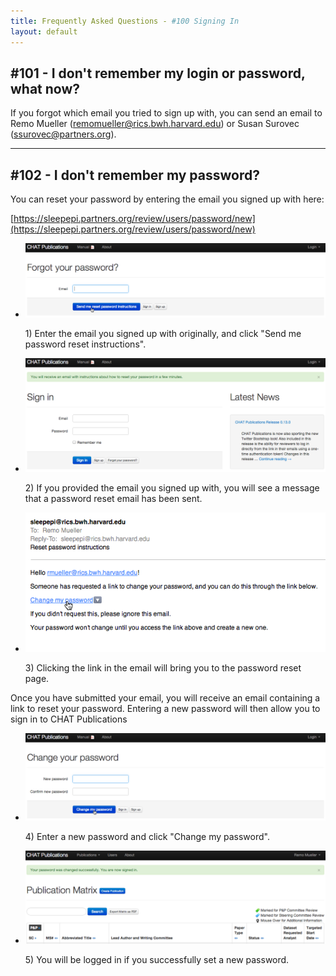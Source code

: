 ```yaml
---
title: Frequently Asked Questions - #100 Signing In
layout: default
---
```


## #101 - I don't remember my login or password, what now?

If you forgot which email you tried to sign up with, you can send an email to Remo Mueller (<remomueller@rics.bwh.harvard.edu>) or Susan Surovec (<ssurovec@partners.org>).

<hr class="soften">

## #102 - I don't remember my password?

You can reset your password by entering the email you signed up with here:

[https://sleepepi.partners.org/review/users/password/new](https://sleepepi.partners.org/review/users/password/new)

<ul class="thumbnails">
  <li class="span4">
    <div class="thumbnail">
      <a data-toggle="lightbox" href="#chatpub_reset_password01">
        <img src="../screenshots/chatpub_reset_password01.png" alt="Enter Email">
      </a>
      <div class="caption">
        <p>1) Enter the email you signed up with originally, and click "Send me password reset instructions".</p>
      </div>
    </div>
  </li>
  <li class="span4">
    <div class="thumbnail">
      <a data-toggle="lightbox" href="#chatpub_reset_password02">
        <img src="../screenshots/chatpub_reset_password02.png" alt="Email Sent Confirmation">
      </a>
      <div class="caption">
        <p>2) If you provided the email you signed up with, you will see a message that a password reset email has been sent.</p>
      </div>
    </div>
  </li>
  <li class="span4">
    <div class="thumbnail">
      <a data-toggle="lightbox" href="#chatpub_reset_password03">
        <img src="../screenshots/chatpub_reset_password03.png" alt="Reset Password Email">
      </a>
      <div class="caption">
        <p>3) Clicking the link in the email will bring you to the password reset page.</p>
      </div>
    </div>
  </li>
</ul>


Once you have submitted your email, you will receive an email containing a link to reset your password. Entering a new password will then allow you to sign in to CHAT Publications

<ul class="thumbnails">
  <li class="span4">
    <div class="thumbnail">
      <a data-toggle="lightbox" href="#chatpub_reset_password04">
        <img src="../screenshots/chatpub_reset_password04.png" alt="Enter New Password">
      </a>
      <div class="caption">
        <p>4) Enter a new password and click "Change my password".</p>
      </div>
    </div>
  </li>
  <li class="span4">
    <div class="thumbnail">
      <a data-toggle="lightbox" href="#chatpub_reset_password05">
        <img src="../screenshots/chatpub_reset_password05.png" alt="Password Changed Successfully">
      </a>
      <div class="caption">
        <p>5) You will be logged in if you successfully set a new password.</p>
      </div>
    </div>
  </li>
</ul>


<div class="lightbox fade" id="chatpub_reset_password01" style="display: none;">
  <div class='lightbox-content'>
    <img src="../screenshots/chatpub_reset_password01.png" alt="Enter Email">
  </div>
</div>

<div class="lightbox fade" id="chatpub_reset_password02" style="display: none;">
  <div class='lightbox-content'>
    <img src="../screenshots/chatpub_reset_password02.png" alt="Email Sent Confirmation">
  </div>
</div>

<div class="lightbox fade" id="chatpub_reset_password03" style="display: none;">
  <div class='lightbox-content'>
    <img src="../screenshots/chatpub_reset_password03.png" alt="Reset Password Email">
  </div>
</div>

<div class="lightbox fade" id="chatpub_reset_password04" style="display: none;">
  <div class='lightbox-content'>
    <img src="../screenshots/chatpub_reset_password04.png" alt="Enter New Password">
  </div>
</div>

<div class="lightbox fade" id="chatpub_reset_password05" style="display: none;">
  <div class='lightbox-content'>
    <img src="../screenshots/chatpub_reset_password05.png" alt="Password Changed Successfully">
  </div>
</div>
